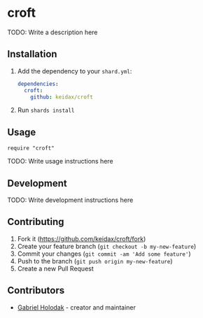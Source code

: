 # croft

TODO: Write a description here

## Installation

1. Add the dependency to your `shard.yml`:

   ```yaml
   dependencies:
     croft:
       github: keidax/croft
   ```

2. Run `shards install`

## Usage

```crystal
require "croft"
```

TODO: Write usage instructions here

## Development

TODO: Write development instructions here

## Contributing

1. Fork it (<https://github.com/keidax/croft/fork>)
2. Create your feature branch (`git checkout -b my-new-feature`)
3. Commit your changes (`git commit -am 'Add some feature'`)
4. Push to the branch (`git push origin my-new-feature`)
5. Create a new Pull Request

## Contributors

- [Gabriel Holodak](https://github.com/keidax) - creator and maintainer
